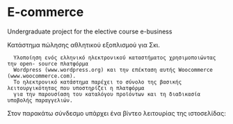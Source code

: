 # E-commerce
Undergraduate project for the elective course e-business

Κατάστημα πώλησης αθλητικού εξοπλισμού για Σκι.

      Υλοποίηση ενός ελληνικό ηλεκτρονικού καταστήματος χρησιμοποιώντας την open- source πλατφόρμα 
      Wordpress (www.wordpress.org) και την επέκταση αυτής Woocommerce (www.woocommerce.com). 
      Το ηλεκτρονικό κατάστημα παρέχει το σύνολο της βασικής λειτουργικότητας που υποστηρίζει η πλατφόρμα 
      για την παρουσίαση του καταλόγου προϊόντων και τη διαδικασία υποβολής παραγγελιών. 

Στον παρακάτω σύνδεσμο υπάρχει ένα βίντεο λειτουρίας της ιστοσελίδας:
  

